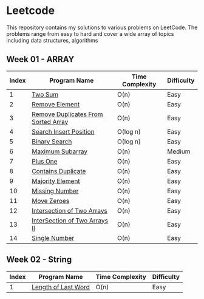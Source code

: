 # Leetcode 

This repository contains my solutions to various problems on LeetCode. The problems range from easy to hard and cover a wide array of topics including data structures, algorithms

## Week 01 - ARRAY
| Index | Program Name                          | Time Complexity | Difficulty |
|-------|---------------------------------------|-----------------|------------|
| 1     | [Two Sum](https://leetcode.com/problems/two-sum/) | O(n)            | Easy       |
| 2     | [Remove Element](https://leetcode.com/problems/remove-element/) | O(n)            | Easy       |
| 3    | [Remove Duplicates From Sorted Array](https://leetcode.com/problems/remove-duplicates-from-sorted-array/) | O(n)            | Easy       |
| 4    | [Search Insert Position](https://leetcode.com/problems/search-insert-position/) | O(log n)            | Easy       |
| 5    | [Binary Search](https://leetcode.com/problems/binary-search/) | O(log n)            | Easy       |
| 6   | [Maximum Subarray](https://leetcode.com/problems/maximum-subarray/) | O(n)            | Medium      |
| 7    | [Plus One](https://leetcode.com/problems/plus-one/) | O(n)            | Easy      |
| 8    | [Contains Duplicate](https://leetcode.com/problems/contains-duplicate/) | O(n)            | Easy      |
| 9    | [Majority Element](https://leetcode.com/problems/majority-element/) | O(n)            | Easy      |
| 10    | [Missing Number](https://leetcode.com/problems/missing-number/) | O(n)            | Easy      |
| 11    | [Move Zeroes](https://leetcode.com/problems/move-zeroes/) | O(n)            | Easy      |
| 12    | [Intersection of Two Arrays](https://leetcode.com/problems/intersection-of-two-arrays) | O(n)            | Easy      |
| 13    | [InterSection of Two Arrays II](https://leetcode.com/problems/intersection-of-two-arrays-ii/) | O(n)            | Easy      |
| 14    | [Single Number](https://leetcode.com/problems/single-number/) | O(n)            | Easy      |

## Week 02 - String
| Index | Program Name                          | Time Complexity | Difficulty |
|-------|---------------------------------------|-----------------|------------|
| 1     | [Length of Last Word](https://leetcode.com/problems/length-of-last-word/) | O(n)            | Easy       |
